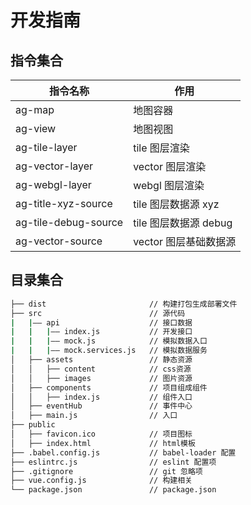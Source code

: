 # 开发指南

## 指令集合

| 指令名称             | 作用                  |
| -------------------- | --------------------- |
| ag-map               | 地图容器              |
| ag-view              | 地图视图              |
| ag-tile-layer        | tile 图层渲染         |
| ag-vector-layer      | vector 图层渲染       |
| ag-webgl-layer       | webgl 图层渲染        |
| ag-title-xyz-source  | tile 图层数据源 xyz   |
| ag-tile-debug-source | tile 图层数据源 debug |
| ag-vector-source     | vector 图层基础数据源 |

## 目录集合

```bash
├── dist                       // 构建打包生成部署文件
├── src                        // 源代码
|   |—— api                    // 接口数据
|   |   |—— index.js           // 开发接口
|   |   |—— mock.js            // 模拟数据入口
|   |   |—— mock.services.js   // 模拟数据服务
│   ├── assets                 // 静态资源
│   │   ├── content            // css资源
│   │   ├── images             // 图片资源
│   ├── components             // 项目组成组件
│   │   ├── index.js           // 组件入口
│   ├── eventHub               // 事件中心
│   ├── main.js                // 入口
├── public
│   ├── favicon.ico            // 项目图标
│   ├── index.html             // html模板
├── .babel.config.js           // babel-loader 配置
├── eslintrc.js                // eslint 配置项
├── .gitignore                 // git 忽略项
├── vue.config.js              // 构建相关
└── package.json               // package.json
```
